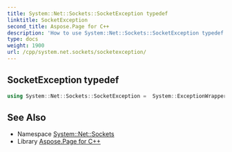 ```yaml
---
title: System::Net::Sockets::SocketException typedef
linktitle: SocketException
second_title: Aspose.Page for C++
description: 'How to use System::Net::Sockets::SocketException typedef in C++.'
type: docs
weight: 1900
url: /cpp/system.net.sockets/socketexception/
---
```

## SocketException typedef




```cpp
using System::Net::Sockets::SocketException =  System::ExceptionWrapper<Details_SocketException>
```

## See Also

* Namespace [System::Net::Sockets](../)
* Library [Aspose.Page for C++](../../)
